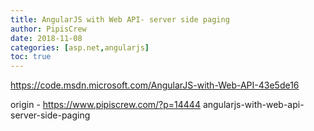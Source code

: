 ```yaml
---
title: AngularJS with Web API- server side paging
author: PipisCrew
date: 2018-11-08
categories: [asp.net,angularjs]
toc: true
---
```


https://code.msdn.microsoft.com/AngularJS-with-Web-API-43e5de16

origin - https://www.pipiscrew.com/?p=14444 angularjs-with-web-api-server-side-paging